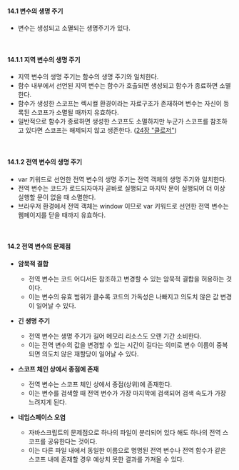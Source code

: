 #### 14.1 변수의 생명 주기
- 변수는 생성되고 소멸되는 생명주기가 있다.

<br />

#### 14.1.1 지역 변수의 생명 주기
- 지역 변수의 생명 주기는 함수의 생명 주기와 일치한다.
- 함수 내부에서 선언된 지역 변수는 함수가 호출되면 생성되고 함수가 종료하면 소멸한다.
- 함수가 생성한 스코프는 렉시컬 환경이라는 자료구조가 존재하며 변수는 자신이 등록된 스코프가 소멸될 때까지 유효하다.
- 일반적으로 함수가 종료하면 생성한 스코프도 소멸하지만 누군가 스코프를 참조하고 있다면 스코프는 해제되지 않고 생존한다. ([24장 "클로저"](URL))

<br />

#### 14.1.2 전역 변수의 생명 주기
- var 키워드로 선언한 전역 변수의 생명 주기는 전역 객체의 생명 주기와 일치한다.
- 전역 변수는 코드가 로드되자마자 곧바로 실행되고 마지막 문이 실행되어 더 이상 실행할 문이 없을 때 소멸한다.
- 브라우저 환경에서 전역 객체는 window 이므로 var 키워드로 선언한 전역 변수는 웹페이지를 닫을 때까지 유효하다.

<br />

#### 14.2 전역 변수의 문제점
- **암묵적 결합**
  - 전역 변수는 코드 어디서든 참조하고 변경할 수 있는 암묵적 결합을 허용하는 것이다.
  - 이는 변수의 유효 범위가 클수록 코드의 가독성은 나빠지고 의도치 않은 값 변경이 일어날 수 있다.


- **긴 생명 주기**
  - 전역 변수는 생명 주기가 길어 메모리 리소스도 오랜 기간 소비한다.
  - 이는 전역 변수의 값을 변경할 수 있는 시간이 길다는 의미로 변수 이름이 중복되면 의도치 않은 재할당이 일어날 수 있다.


- **스코프 체인 상에서 종점에 존재**
  - 전역 변수는 스코프 체인 상에서 종점(상위)에 존재한다.
  - 이는 변수를 검색할 때 전역 변수가 가장 마지막에 검색되어 검색 속도가 가장 느려지게 된다.


- **네임스페이스 오염**
  - 자바스크립트의 문제점으로 하나의 파일이 분리되어 있다 해도 하나의 전역 스코프를 공유한다는 것이다.
  - 이는 다른 파일 내에서 동일한 이름으로 명명된 전역 변수나 전역 함수가 같은 스코프 내에 존재할 경우 예상치 못한 결과를 가져올 수 있다.
